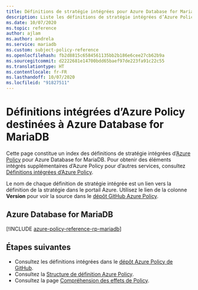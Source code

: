 ```yaml
---
title: Définitions de stratégie intégrées pour Azure Database for MariaDB
description: Liste les définitions de stratégie intégrées d’Azure Policy pour Azure Database for MariaDB. Ces définitions de stratégie intégrées fournissent des approches courantes pour la gestion de vos ressources Azure.
ms.date: 10/07/2020
ms.topic: reference
author: ajlam
ms.author: andrela
ms.service: mariadb
ms.custom: subject-policy-reference
ms.openlocfilehash: fb2d8815c6584561135bb2b186e6cee27cb62b9a
ms.sourcegitcommit: d2222681e14700bdd65baef97de223fa91c22c55
ms.translationtype: HT
ms.contentlocale: fr-FR
ms.lasthandoff: 10/07/2020
ms.locfileid: "91827511"
---
```

# <a name="azure-policy-built-in-definitions-for-azure-database-for-mariadb"></a>Définitions intégrées d’Azure Policy destinées à Azure Database for MariaDB

Cette page constitue un index des définitions de stratégie intégrées d’[Azure Policy](../governance/policy/overview.md) pour Azure Database for MariaDB. Pour obtenir des éléments intégrés supplémentaires d’Azure Policy pour d’autres services, consultez [Définitions intégrées d’Azure Policy](../governance/policy/samples/built-in-policies.md).

Le nom de chaque définition de stratégie intégrée est un lien vers la définition de la stratégie dans le portail Azure. Utilisez le lien de la colonne **Version** pour voir la source dans le [dépôt GitHub Azure Policy](https://github.com/Azure/azure-policy).

## <a name="azure-database-for-mariadb"></a>Azure Database for MariaDB

[!INCLUDE [azure-policy-reference-rp-mariadb](../../includes/policy/reference/byrp/microsoft.dbformariadb.md)]

## <a name="next-steps"></a>Étapes suivantes

- Consultez les définitions intégrées dans le [dépôt Azure Policy de GitHub](https://github.com/Azure/azure-policy).
- Consultez la [Structure de définition Azure Policy](../governance/policy/concepts/definition-structure.md).
- Consultez la page [Compréhension des effets de Policy](../governance/policy/concepts/effects.md).
